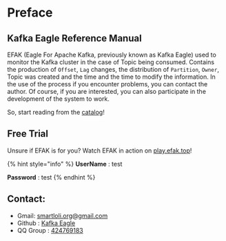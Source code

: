 # Preface

## Kafka Eagle Reference Manual

EFAK (Eagle For Apache Kafka, previously known as Kafka Eagle) used to monitor the Kafka cluster in the case of Topic being consumed. Contains the production of `Offset`, `Lag` changes, the distribution of `Partition`, `Owner`, Topic was created and the time and the time to modify the information. In the use of the process if you encounter problems, you can contact the author. Of course, if you are interested, you can also participate in the development of the system to work.

So, start reading from the [catalog](https://docs.kafka-eagle.org/)!

## Free Trial

Unsure if EFAK is for you? Watch EFAK in action on [play.efak.top](http://play.efak.top/)!

{% hint style="info" %}
**UserName** : test

**Password** : test
{% endhint %}



## Contact:

* Gmail: [smartloli.org@gmail.com](mailto:smartloli.org@gmail.com)
* Github : [Kafka Eagle](https://github.com/smartloli/efak)
* QQ Group : [424769183](http://shang.qq.com/wpa/qunwpa?idkey=b07c12828ed6963fe79078c78bbd1aba7e61b8f5d8fc5ee4ed26809f40b35c37)
